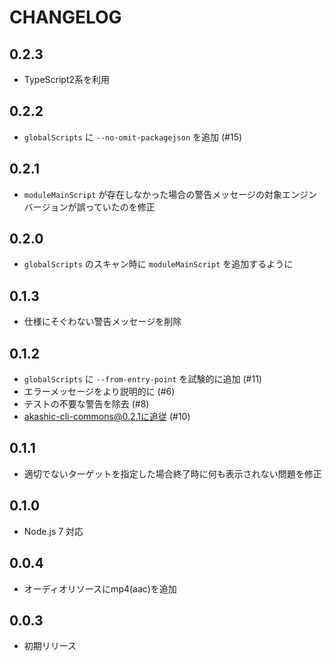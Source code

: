 # CHANGELOG

## 0.2.3
* TypeScript2系を利用

## 0.2.2
* `globalScripts` に `--no-omit-packagejson` を追加 (#15)

## 0.2.1
* `moduleMainScript` が存在しなかった場合の警告メッセージの対象エンジンバージョンが誤っていたのを修正

## 0.2.0
* `globalScripts` のスキャン時に `moduleMainScript` を追加するように

## 0.1.3
* 仕様にそぐわない警告メッセージを削除

## 0.1.2
* `globalScripts` に `--from-entry-point` を試験的に追加 (#11)
* エラーメッセージをより説明的に (#6)
* テストの不要な警告を除去 (#8)
* akashic-cli-commons@0.2.1に追従 (#10)

## 0.1.1
* 適切でないターゲットを指定した場合終了時に何も表示されない問題を修正

## 0.1.0
* Node.js 7 対応

## 0.0.4
* オーディオリソースにmp4(aac)を追加

## 0.0.3
* 初期リリース
